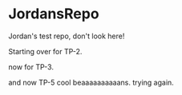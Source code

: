 # JordansRepo
Jordan's test repo, don't look here!

Starting over for TP-2.

now for TP-3.

and now TP-5
cool beaaaaaaaaaans.
trying again.